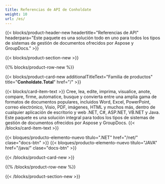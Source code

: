 ```yaml
---
title: Referencias de API de Conholdate
weight: 10
url: /es/
---
```


{{< blocks/product-header-new headertitle="Referencias de API" headerpara="Este paquete es una solución todo en uno para todos los tipos de sistemas de gestión de documentos ofrecidos por Aspose y GroupDocs." >}}

{{< blocks/product-section-new >}}

{{% blocks/product-row-new %}}

{{< blocks/product-card-new additionalTitleText="Familia de productos" title="**Conholdate.Total**" href="/" >}}

{{< blocks/card-item-text >}}
Cree, lea, edite, imprima, visualice, anote, compare, firme, automatice, busque y convierta entre una amplia gama de formatos de documentos populares, incluidos Word, Excel, PowerPoint, correo electrónico, Visio, PDF, imágenes, HTML y muchos más, dentro de cualquier aplicación de escritorio y web .NET, C#, ASP.NET, VB.NET y Java. Este paquete es una solución integral para todos los tipos de sistemas de gestión de documentos ofrecidos por Aspose y GroupDocs.
{{< /blocks/card-item-text >}}

{{< bloques/producto-elemento-nuevo título=".NET" href="/net/" clase="docs-btn" >}} {{< bloques/producto-elemento-nuevo título="JAVA" href="/java/" clase="docs-btn" >}}

{{< /blocks/product-card-new >}}

{{% /blocks/product-row-new %}}

{{< /blocks/product-section-new >}}